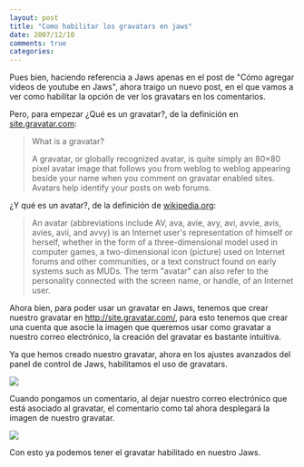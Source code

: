 ```yaml
---
layout: post
title: "Como habilitar los gravatars en jaws"
date: 2007/12/10
comments: true
categories: 
---
```


Pues bien, haciendo referencia a Jaws apenas en el post de "Cómo agregar videos de youtube en Jaws", ahora traigo un nuevo post, en el que vamos a ver como habilitar la opción de ver los gravatars en los comentarios.

<!-- more -->

Pero, para empezar ¿Qué es un gravatar?, de la definición en <a href="http://site.gravatar.com/">site.gravatar.com</a>:
<blockquote>What is a gravatar?

A gravatar, or globally recognized avatar, is quite simply an 80×80 pixel avatar image that follows you from weblog to weblog appearing beside your name when you comment on gravatar enabled sites. Avatars help identify your posts on web forums.</blockquote>
¿Y qué es un avatar?, de la definición de <a href="http://en.wikipedia.org/wiki/Gravatar">wikipedia.org</a>:
<blockquote>An avatar (abbreviations include AV, ava, avie, avy, avi, avvie, avis, avies, avii, and avvy) is an Internet user's representation of himself or herself, whether in the form of a three-dimensional model used in computer games, a two-dimensional icon (picture) used on Internet forums and other communities, or a text construct found on early systems such as MUDs. The term "avatar" can also refer to the personality connected with the screen name, or handle, of an Internet user.</blockquote>
Ahora bien, para poder usar un gravatar en Jaws, tenemos que crear nuestro gravatar en <a href="http://site.gravatar.com/">http://site.gravatar.com/</a>, para esto tenemos que crear una cuenta que asocie la imagen que queremos usar como gravatar a nuestro correo electrónico, la creación del gravatar es bastante intuitiva.

Ya que hemos creado nuestro gravatar, ahora en los ajustes avanzados del panel de control de Jaws, habilitamos el uso de gravatars.

<a href="http://img139.imageshack.us/img139/756/jawsgravatardf0.jpg"><img src="http://img467.imageshack.us/img467/4174/jawsgravatarck1.jpg" /></a>

Cuando pongamos un comentario, al dejar nuestro correo electrónico que está asociado al gravatar, el comentario como tal ahora desplegará la imagen de nuestro gravatar.

<a href="http://" title="http://img451.imageshack.us/img451/6503/jawsgravatarcommentld7.jpg"><img src="http://img356.imageshack.us/img356/411/jawsgravatarcommentou6.jpg" /></a>

Con esto ya podemos tener el gravatar habilitado en nuestro Jaws.
